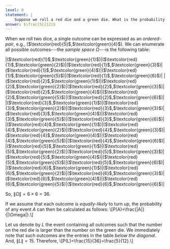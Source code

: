 ```yaml
---
level: 0
statement: |
    Suppose we roll a red die and a green die. What is the probability that the number on the red die is larger than the number on the green die?
answer: $\frac{5}{12}$
---
```

When we roll two dice, a single outcome can be expressed as an *ordered-pair*,
e.g., ($\textcolor{red}{5}$,$\textcolor{green}{4}$). We can enumerate all
possible outcomes---the *sample space* $\Omega$---is the following table:

|($\textcolor{red}{1}$,$\textcolor{green}{1}$)|($\textcolor{red}{1}$,$\textcolor{green}{2}$)|($\textcolor{red}{1}$,$\textcolor{green}{3}$)|($\textcolor{red}{1}$,$\textcolor{green}{4}$)|($\textcolor{red}{1}$,$\textcolor{green}{5}$)|($\textcolor{red}{1}$,$\textcolor{green}{6}$)|
|($\textcolor{red}{2}$,$\textcolor{green}{1}$)|($\textcolor{red}{2}$,$\textcolor{green}{2}$)|($\textcolor{red}{2}$,$\textcolor{green}{3}$)|($\textcolor{red}{2}$,$\textcolor{green}{4}$)|($\textcolor{red}{2}$,$\textcolor{green}{5}$)|($\textcolor{red}{2}$,$\textcolor{green}{6}$)|
|($\textcolor{red}{3}$,$\textcolor{green}{1}$)|($\textcolor{red}{3}$,$\textcolor{green}{2}$)|($\textcolor{red}{3}$,$\textcolor{green}{3}$)|($\textcolor{red}{3}$,$\textcolor{green}{4}$)|($\textcolor{red}{3}$,$\textcolor{green}{5}$)|($\textcolor{red}{3}$,$\textcolor{green}{6}$)|
|($\textcolor{red}{4}$,$\textcolor{green}{1}$)|($\textcolor{red}{4}$,$\textcolor{green}{2}$)|($\textcolor{red}{4}$,$\textcolor{green}{3}$)|($\textcolor{red}{4}$,$\textcolor{green}{4}$)|($\textcolor{red}{4}$,$\textcolor{green}{5}$)|($\textcolor{red}{4}$,$\textcolor{green}{6}$)|
|($\textcolor{red}{5}$,$\textcolor{green}{1}$)|($\textcolor{red}{5}$,$\textcolor{green}{2}$)|($\textcolor{red}{5}$,$\textcolor{green}{3}$)|($\textcolor{red}{5}$,$\textcolor{green}{4}$)|($\textcolor{red}{5}$,$\textcolor{green}{5}$)|($\textcolor{red}{5}$,$\textcolor{green}{6}$)|
|($\textcolor{red}{6}$,$\textcolor{green}{1}$)|($\textcolor{red}{6}$,$\textcolor{green}{2}$)|($\textcolor{red}{6}$,$\textcolor{green}{3}$)|($\textcolor{red}{6}$,$\textcolor{green}{4}$)|($\textcolor{red}{6}$,$\textcolor{green}{5}$)|($\textcolor{red}{6}$,$\textcolor{green}{6}$)|

So, $\|\Omega\|=6\times6=36$. 

If we assume that each outcome is *equally-likely* to turn up, the probability
of any event $A$ can then be calculated as follows:
\\[P(A)=\frac{\|A\|}{\|\Omega\|}.\\]

Let us denote by $L$ the event containing all outcomes such that the number on the red die is larger than the number on the green die. We immediately note that such outcomes are the entries in the table *below the diagonal*. And,
$\|L\|=15$. Therefore, \\[P(L)=\frac{15}{36}=\frac{5}{12}.\\]